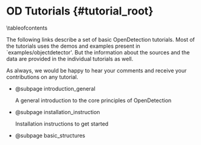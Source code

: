 OD Tutorials {#tutorial_root}
================

 \tableofcontents 
 
The following links describe a set of basic OpenDetection tutorials. Most of the tutorials uses the demos and examples present in `examples/objectdetector'. 
But the information about the sources and the data are provided in the individual tutorials as well. 
 
As always, we would be happy to hear your comments and receive your contributions on any tutorial.

-   @subpage introduction_general

    A general introduction to the core principles of OpenDetection 
    
-   @subpage installation_instruction

    Installation instructions to get started
    
-   @subpage basic_structures    